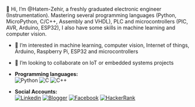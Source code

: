 👋 Hi, I’m @Hatem-Zehir, a freshly graduated electronic engineer (Instrumentation). Mastering several programming languages (Python, MicroPython, C/C++, Assembly and VHDL), PLC and microcontrollers (PIC, AVR, Arduino, ESP32), I also have some skills in machine learning and computer vision.

- 👀 I’m interested in machine learning, computer vision, Internet of things, Arduino, Raspberry Pi, ESP32 and microcontrollers
- 🤝 I’m looking to collaborate on IoT or embedded systems projects

- **Programming languages:**  
![Python](https://img.shields.io/badge/Python-3776AB?style=for-the-badge&logo=python&logoColor=white)
![C](https://img.shields.io/badge/C-00599C?style=for-the-badge&logo=c&logoColor=white)
![C++](https://img.shields.io/badge/C%2B%2B-00599C?style=for-the-badge&logo=c%2B%2B&logoColor=white)

- **Social Accounts:**  
<a href="https://www.linkedin.com/in/hatem-zehir/"><img src="https://img.shields.io/badge/LinkedIn-0077B5?style=for-the-badge&logo=linkedin&logoColor=white" alt="Linkedin"></a>
<a href="https://mobde3eln.blogspot.com/"><img src="https://img.shields.io/badge/Blogger-FF5722?style=for-the-badge&logo=blogger&logoColor=white" alt="Blogger"></a>
<a href="https://www.facebook.com/hatem.zehir/"><img src="https://img.shields.io/badge/Facebook-1877F2?style=for-the-badge&logo=facebook&logoColor=white" alt="Facebook"></a>
<a href="https://www.hackerrank.com/hatem_zehir"><img src="https://img.shields.io/badge/-Hackerrank-2EC866?style=for-the-badge&logo=HackerRank&logoColor=white" alt="HackerRank"></a>

<!---
Hatem-Zehir/Hatem-Zehir is a ✨ special ✨ repository because its `README.md` (this file) appears on your GitHub profile.
You can click the Preview link to take a look at your changes.

https://github.com/alexandresanlim/Badges4-README.md-Profile
--->

